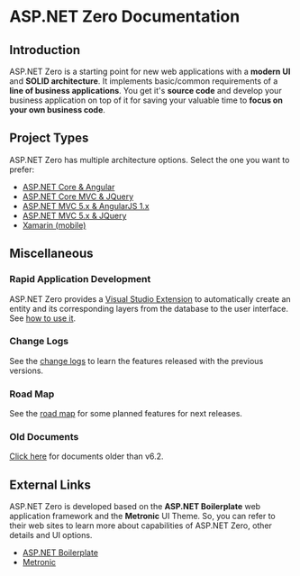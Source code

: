 # ASP.NET Zero Documentation

## Introduction

ASP.NET Zero is a starting point for new web applications with a **modern UI** and **SOLID architecture**. It implements basic/common requirements of a **line of business applications**. You get it's **source code** and develop your business application on top of it for saving your valuable time to **focus on your own business code**.

## Project Types

ASP.NET Zero has multiple architecture options. Select the one you want to prefer:

* [ASP.NET Core & Angular](AspNetCore-Angular.md)
* [ASP.NET Core MVC & JQuery](AspNetCore-MVC.md)
* [ASP.NET MVC 5.x & AngularJS 1.x](AspNet-MVC-AngularJS.md)
* [ASP.NET MVC 5.x & JQuery](AspNet-MVC.md)
* [Xamarin (mobile)](Xamarin.md)

## Miscellaneous

### Rapid Application Development

ASP.NET Zero provides a [Visual Studio Extension](https://marketplace.visualstudio.com/items?itemName=Volosoft.AspNetZeroPowerTools) to automatically create an entity and its corresponding layers from the database to the user interface. See [how to use it](Rapid-Application-Development.md).

### Change Logs

See the [change logs](Change-Logs.md) to learn the features released with the previous versions.

### Road Map

See the [road map](Road-Map.md) for some planned features for next releases.

### Old Documents

[Click here](Old-Documents.md) for documents older than v6.2.

## External Links

ASP.NET Zero is developed based on the **ASP.NET Boilerplate** web application framework and the **Metronic** UI Theme. So, you can refer to their web sites to learn more about capabilities of ASP.NET Zero, other details and UI options.

- [ASP.NET Boilerplate](https://aspnetboilerplate.com/Pages/Documents)
- [Metronic](http://www.keenthemes.com/preview/metronic/)